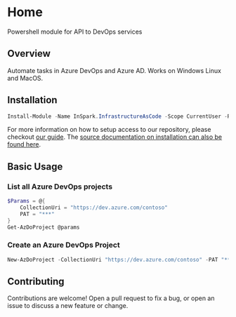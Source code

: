 # Home

Powershell module for API to DevOps services

## Overview

Automate tasks in Azure DevOps and Azure AD. Works on Windows Linux and MacOS.

## Installation

```powershell
Install-Module -Name InSpark.InfrastructureAsCode -Scope CurrentUser -Repository InSpark -Credential $InSparkAzureDevopsArtifacts
```

For more information on how to setup access to our repository, please checkout [our guide](https://weareinspark.github.io/BRC.PS.InfrastructureAsCode/about_InstallingModule/). The [source documentation on installation can also be found here](https://github.com/WeAreInSpark/BRC.PS.InfrastructureAsCode/blob/main/docs/en-US/about_InstallingModule.md).

## Basic Usage

### List all Azure DevOps projects

```powershell
$Params = @{
    CollectionUri = "https://dev.azure.com/contoso"
    PAT = "***"
}
Get-AzDoProject @params
```

### Create an Azure DevOps Project

```powershell
New-AzDoProject -CollectionUri "https://dev.azure.com/contoso" -PAT "***" -ProjectName "Project 1"
```

## Contributing
Contributions are welcome! Open a pull request to fix a bug, or open an issue to discuss a new feature or change.

